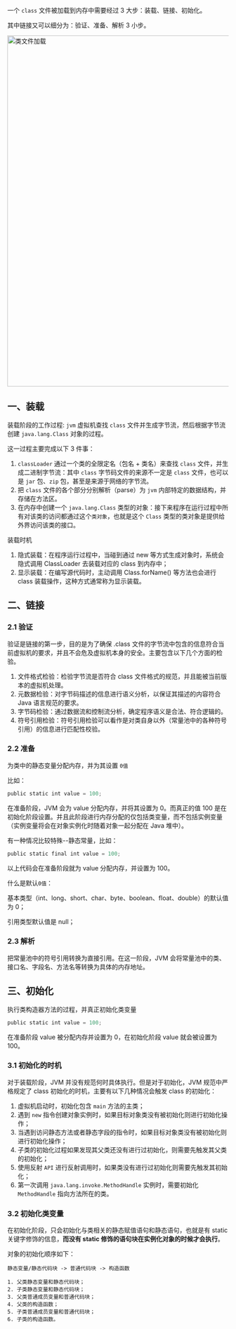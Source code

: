 一个 `class` 文件被加载到内存中需要经过 3 大步：装载、链接、初始化。

其中链接又可以细分为：验证、准备、解析 3 小步。

<img width="800" alt="类文件加载" src="https://user-images.githubusercontent.com/17560388/150710782-73b14a2f-80d2-4f0d-8977-79363b4b82e2.png">

## 一、装载

装载阶段的工作过程: `jvm` 虚拟机查找 `class` 文件并生成字节流，然后根据字节流创建 `java.lang.Class` 对象的过程。

这一过程主要完成以下 3 件事：

1. `classLoader` 通过一个类的全限定名（包名 + 类名）来查找 `class` 文件，并生成二进制字节流：其中 `class` 字节码文件的来源不一定是 `class` 文件，也可以是 `jar` 包、`zip` 包，甚至是来源于网络的字节流。
2. 把 `class` 文件的各个部分分别解析（parse）为 `jvm` 内部特定的数据结构，并存储在方法区。
3. 在内存中创建一个 `java.lang.Class` 类型的对象：接下来程序在运行过程中所有对该类的访问都通过这个`类对象`，也就是这个 `Class` 类型的类对象是提供给外界访问该类的接口。

装载时机

1. 隐式装载：在程序运行过程中，当碰到通过 new 等方式生成对象时，系统会隐式调用 ClassLoader 去装载对应的 class 到内存中；
2. 显示装载：在编写源代码时，主动调用 Class.forName() 等方法也会进行 class 装载操作，这种方式通常称为显示装载。

## 二、链接

### 2.1 验证

验证是链接的第一步，目的是为了确保 .class 文件的字节流中包含的信息符合当前虚拟机的要求，并且不会危及虚拟机本身的安全。主要包含以下几个方面的检验。

1. 文件格式检验：检验字节流是否符合 class 文件格式的规范，并且能被当前版本的虚拟机处理。 
2. 元数据检验：对字节码描述的信息进行语义分析，以保证其描述的内容符合 Java 语言规范的要求。 
3. 字节码检验：通过数据流和控制流分析，确定程序语义是合法、符合逻辑的。 
4. 符号引用检验：符号引用检验可以看作是对类自身以外（常量池中的各种符号引用）的信息进行匹配性校验。

### 2.2 准备

为类中的静态变量分配内存，并为其设置 `0值`

比如：

```java
public static int value = 100;
```

在准备阶段，JVM 会为 value 分配内存，并将其设置为 0。而真正的值 100 是在初始化阶段设置。并且此阶段进行内存分配的仅包括类变量，而不包括实例变量（实例变量将会在对象实例化时随着对象一起分配在 Java 堆中）。

有一种情况比较特殊--静态常量，比如：

```java
public static final int value = 100;
```

以上代码会在准备阶段就为 value 分配内存，并设置为 100。

什么是默认`0值`：

基本类型（int、long、short、char、byte、boolean、float、double）的默认值为 0；

引用类型默认值是 null；

### 2.3 解析

把常量池中的符号引用转换为直接引用。在这一阶段，JVM 会将常量池中的类、接口名、字段名、方法名等转换为具体的内存地址。

## 三、初始化

执行类构造器<clinit>方法的过程，并真正初始化类变量
  
```java
public static int value = 100;
```

在准备阶段 value 被分配内存并设置为 0，在初始化阶段 value 就会被设置为 100。

### 3.1 初始化的时机 

对于装载阶段，JVM 并没有规范何时具体执行。但是对于初始化，JVM 规范中严格规定了 class 初始化的时机，主要有以下几种情况会触发 class 的初始化：

1. 虚拟机启动时，初始化包含 `main` 方法的主类；
2. 遇到 `new` 指令创建对象实例时，如果目标对象类没有被初始化则进行初始化操作；
3. 当遇到访问静态方法或者静态字段的指令时，如果目标对象类没有被初始化则进行初始化操作；
4. 子类的初始化过程如果发现其父类还没有进行过初始化，则需要先触发其父类的初始化；
5. 使用反射 `API` 进行反射调用时，如果类没有进行过初始化则需要先触发其初始化；
6. 第一次调用 `java.lang.invoke.MethodHandle` 实例时，需要初始化 `MethodHandle` 指向方法所在的类。

### 3.2 初始化类变量

在初始化阶段，只会初始化与类相关的静态赋值语句和静态语句，也就是有 static 关键字修饰的信息，**而没有 static 修饰的语句块在实例化对象的时候才会执行**。

对象的初始化顺序如下：
  
```shell
静态变量/静态代码块 -> 普通代码块 -> 构造函数

1. 父类静态变量和静态代码块；
2. 子类静态变量和静态代码块；
3. 父类普通成员变量和普通代码块；
4. 父类的构造函数；
5. 子类普通成员变量和普通代码块；
6. 子类的构造函数。
```


